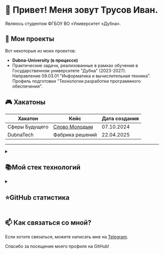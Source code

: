 # 👋 Привет! Меня зовут Трусов Иван.

Являюсь студентом ФГБОУ ВО «Университет «Дубна».

## 🚀 Мои проекты

Вот некоторые из моих проектов:

- **Dubna-University (в процессе)**
-  Практические задачи, реализованные в рамках обучения в Государственном университете "Дубна" (2023-2027).  
  Направление 09.03.01 "Информатика и вычислительная техника".  
  Профиль подготовки "Технологии разработки программного обеспечения".


## 🎮 Хакатоны


| Хакатон         | Кейс                | Дата создания   |
|-------------------|-------------------------|-----------------|
| Сферы Будущего         | [Слово Молодым](https://github.com/Command-6/Case-6) | 07.10.2024      |
| DubnaTech      | Фабрика решений    | 22.04.2025      |


---


<details align="left">
  <summary><h2><b>📚Мой стек технологий</b></h2></summary>
  <p>
    <h3>Языки</h3>
    <img src="https://skillicons.dev/icons?i=py,cs,cpp,go,php,javascript&perline=7"/>
    <h3>Фреймворки</h3>
    <img src="https://skillicons.dev/icons?i=dotnet,django,unity&perline=7"/>
    <h3>ПО/Инструменты</h3>
    <img src="https://skillicons.dev/icons?i=visualstudio,git,docker&perline=7" />
    <br>
  </p>
</details>

<details align="left">
  <summary><h2><b>⭐GitHub статистика</b></h2></summary>
  <p>
   <img src="https://github-readme-stats.vercel.app/api/top-langs/?username=ves1de&theme=dracula&layout=compact&hide_border=true&bg_color=00000000" />
   <br>
   <img src="https://github-readme-stats.vercel.app/api?username=ves1de&count_private=true&show_icons=true&theme=dracula&hide_border=true&bg_color=00000000" />
  </p>
</details>


## 📫 Как связаться со мной?

Если хотите связаться, можете написать мне на [Telegram](https://t.me/ves1de).

Спасибо за посещение моего профиля на GitHub!
